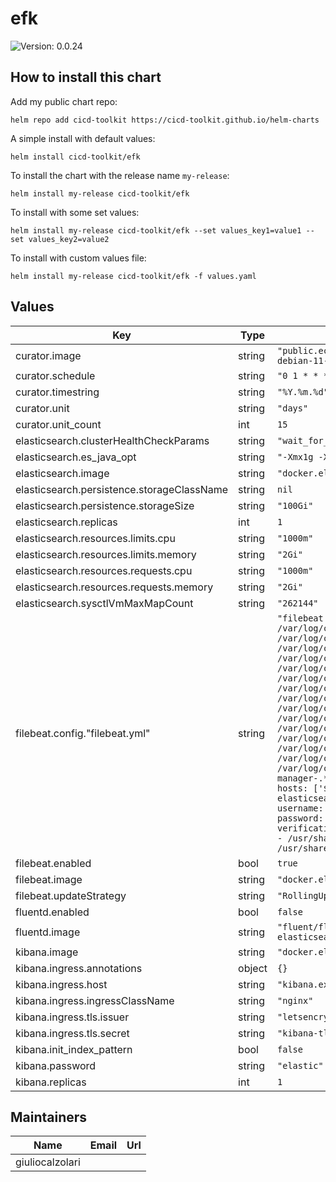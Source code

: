# efk

![Version: 0.0.24](https://img.shields.io/badge/Version-0.0.24-informational?style=flat-square)

## How to install this chart

Add my public chart repo:

```console
helm repo add cicd-toolkit https://cicd-toolkit.github.io/helm-charts
```

A simple install with default values:

```console
helm install cicd-toolkit/efk
```

To install the chart with the release name `my-release`:

```console
helm install my-release cicd-toolkit/efk
```

To install with some set values:

```console
helm install my-release cicd-toolkit/efk --set values_key1=value1 --set values_key2=value2
```

To install with custom values file:

```console
helm install my-release cicd-toolkit/efk -f values.yaml
```

## Values

| Key | Type | Default | Description |
|-----|------|---------|-------------|
| curator.image | string | `"public.ecr.aws/bitnami/elasticsearch-curator:5.8.4-debian-11-r11"` |  |
| curator.schedule | string | `"0 1 * * *"` |  |
| curator.timestring | string | `"%Y.%m.%d"` |  |
| curator.unit | string | `"days"` |  |
| curator.unit_count | int | `15` |  |
| elasticsearch.clusterHealthCheckParams | string | `"wait_for_status=green&timeout=1s"` |  |
| elasticsearch.es_java_opt | string | `"-Xmx1g -Xms1g"` |  |
| elasticsearch.image | string | `"docker.elastic.co/elasticsearch/elasticsearch:7.17.14"` |  |
| elasticsearch.persistence.storageClassName | string | `nil` |  |
| elasticsearch.persistence.storageSize | string | `"100Gi"` |  |
| elasticsearch.replicas | int | `1` |  |
| elasticsearch.resources.limits.cpu | string | `"1000m"` |  |
| elasticsearch.resources.limits.memory | string | `"2Gi"` |  |
| elasticsearch.resources.requests.cpu | string | `"1000m"` |  |
| elasticsearch.resources.requests.memory | string | `"2Gi"` |  |
| elasticsearch.sysctlVmMaxMapCount | string | `"262144"` |  |
| filebeat.config."filebeat.yml" | string | `"filebeat.inputs:\n- type: container\n  paths:\n    - /var/log/containers/*.log\n  exclude_files:\n    - /var/log/containers/fluent.*\n    - /var/log/containers/es-cluster-.*\n    - /var/log/containers/kube-proxy.*\n    - /var/log/containers/konnectivity-agent.*\n    - /var/log/containers/efs-csi-node-.*\n    - /var/log/containers/ebs-snapshot-controller-.*\n    - /var/log/containers/gke-.*\n    - /var/log/containers/event-exporter-gke-.*\n    - /var/log/containers/calico-.*\n    - /var/log/containers/kube-dns-.*\n    - /var/log/containers/netd-.*\n    - /var/log/containers/pdcsi-node-.*\n    - /var/log/containers/csi-azuredisk-node-.*\n    - /var/log/containers/cloud-node-manager-.*\noutput.elasticsearch:\n  protocol: https\n  hosts: ['${ELASTICSEARCH_HOST:logs-elasticsearch}:${ELASTICSEARCH_PORT:9200}']\n  username: \"${ELASTICSEARCH_USERNAME:elastic}\"\n  password: \"${ELASTICSEARCH_PASSWORD}\"\n  ssl:\n    verification_mode: none\n    certificate_authorities:\n    - /usr/share/filebeat/config/certs/ca.crt\n    - /usr/share/filebeat/config/certs/tls.crt\n"` |  |
| filebeat.enabled | bool | `true` |  |
| filebeat.image | string | `"docker.elastic.co/beats/filebeat:7.17.14"` |  |
| filebeat.updateStrategy | string | `"RollingUpdate"` |  |
| fluentd.enabled | bool | `false` |  |
| fluentd.image | string | `"fluent/fluentd-kubernetes-daemonset:v1.16-debian-elasticsearch7-1"` |  |
| kibana.image | string | `"docker.elastic.co/kibana/kibana:7.17.14"` |  |
| kibana.ingress.annotations | object | `{}` |  |
| kibana.ingress.host | string | `"kibana.example.com"` |  |
| kibana.ingress.ingressClassName | string | `"nginx"` |  |
| kibana.ingress.tls.issuer | string | `"letsencrypt-prod"` |  |
| kibana.ingress.tls.secret | string | `"kibana-tls"` |  |
| kibana.init_index_pattern | bool | `false` |  |
| kibana.password | string | `"elastic"` |  |
| kibana.replicas | int | `1` |  |

## Maintainers

| Name | Email | Url |
| ---- | ------ | --- |
| giuliocalzolari |  |  |
